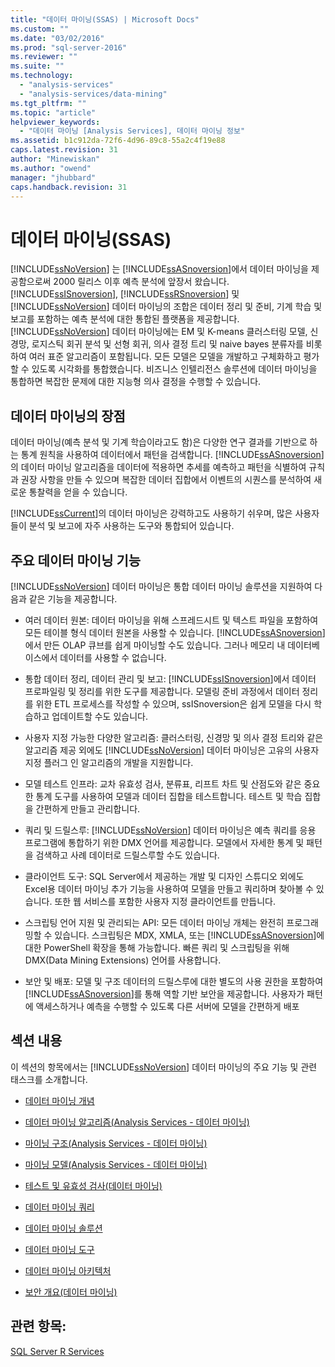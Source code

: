 ```yaml
---
title: "데이터 마이닝(SSAS) | Microsoft Docs"
ms.custom: ""
ms.date: "03/02/2016"
ms.prod: "sql-server-2016"
ms.reviewer: ""
ms.suite: ""
ms.technology: 
  - "analysis-services"
  - "analysis-services/data-mining"
ms.tgt_pltfrm: ""
ms.topic: "article"
helpviewer_keywords: 
  - "데이터 마이닝 [Analysis Services], 데이터 마이닝 정보"
ms.assetid: b1c912da-72f6-4d96-89c8-55a2c4f19e88
caps.latest.revision: 31
author: "Minewiskan"
ms.author: "owend"
manager: "jhubbard"
caps.handback.revision: 31
---
```

# 데이터 마이닝(SSAS)
  [!INCLUDE[ssNoVersion](../../includes/ssnoversion-md.md)] 는 [!INCLUDE[ssASnoversion](../../includes/ssasnoversion-md.md)]에서 데이터 마이닝을 제공함으로써 2000 릴리스 이후 예측 분석에 앞장서 왔습니다. [!INCLUDE[ssISnoversion](../../includes/ssisnoversion-md.md)], [!INCLUDE[ssRSnoversion](../../includes/ssrsnoversion-md.md)] 및 [!INCLUDE[ssNoVersion](../../includes/ssnoversion-md.md)] 데이터 마이닝의 조합은 데이터 정리 및 준비, 기계 학습 및 보고를 포함하는 예측 분석에 대한 통합된 플랫폼을 제공합니다. [!INCLUDE[ssNoVersion](../../includes/ssnoversion-md.md)] 데이터 마이닝에는 EM 및 K-means 클러스터링 모델, 신경망, 로지스틱 회귀 분석 및 선형 회귀, 의사 결정 트리 및 naive bayes 분류자를 비롯하여 여러 표준 알고리즘이 포함됩니다. 모든 모델은 모델을 개발하고 구체화하고 평가할 수 있도록 시각화를 통합했습니다.  비즈니스 인텔리전스 솔루션에 데이터 마이닝을 통합하면 복잡한 문제에 대한 지능형 의사 결정을 수행할 수 있습니다.  
  
## 데이터 마이닝의 장점  
 데이터 마이닝(예측 분석 및 기계 학습이라고도 함)은 다양한 연구 결과를 기반으로 하는 통계 원칙을 사용하여 데이터에서 패턴을 검색합니다. [!INCLUDE[ssASnoversion](../../includes/ssasnoversion-md.md)] 의 데이터 마이닝 알고리즘을 데이터에 적용하면 추세를 예측하고 패턴을 식별하여 규칙과 권장 사항을 만들 수 있으며 복잡한 데이터 집합에서 이벤트의 시퀀스를 분석하여 새로운 통찰력을 얻을 수 있습니다.  
  
 [!INCLUDE[ssCurrent](../../includes/sscurrent-md.md)]의 데이터 마이닝은 강력하고도 사용하기 쉬우며, 많은 사용자들이 분석 및 보고에 자주 사용하는 도구와 통합되어 있습니다.  
  
## 주요 데이터 마이닝 기능  
 [!INCLUDE[ssNoVersion](../../includes/ssnoversion-md.md)] 데이터 마이닝은 통합 데이터 마이닝 솔루션을 지원하여 다음과 같은 기능을 제공합니다.  
  
-   여러 데이터 원본: 데이터 마이닝을 위해 스프레드시트 및 텍스트 파일을 포함하여 모든 테이블 형식 데이터 원본을 사용할 수 있습니다. [!INCLUDE[ssASnoversion](../../includes/ssasnoversion-md.md)]에서 만든 OLAP 큐브를 쉽게 마이닝할 수도 있습니다. 그러나 메모리 내 데이터베이스에서 데이터를 사용할 수 없습니다.  
  
-   통합 데이터 정리, 데이터 관리 및 보고: [!INCLUDE[ssISnoversion](../../includes/ssisnoversion-md.md)]에서 데이터 프로파일링 및 정리를 위한 도구를 제공합니다. 모델링 준비 과정에서 데이터 정리를 위한 ETL 프로세스를 작성할 수 있으며, ssISnoversion은 쉽게 모델을 다시 학습하고 업데이트할 수도 있습니다.  
  
-   사용자 지정 가능한 다양한 알고리즘: 클러스터링, 신경망 및 의사 결정 트리와 같은 알고리즘 제공 외에도 [!INCLUDE[ssNoVersion](../../includes/ssnoversion-md.md)] 데이터 마이닝은 고유의 사용자 지정 플러그 인 알고리즘의 개발을 지원합니다.  
  
-   모델 테스트 인프라: 교차 유효성 검사, 분류표, 리프트 차트 및 산점도와 같은 중요한 통계 도구를 사용하여 모델과 데이터 집합을 테스트합니다. 테스트 및 학습 집합을 간편하게 만들고 관리합니다.  
  
-   쿼리 및 드릴스루: [!INCLUDE[ssNoVersion](../../includes/ssnoversion-md.md)] 데이터 마이닝은 예측 쿼리를 응용 프로그램에 통합하기 위한 DMX 언어를 제공합니다. 모델에서 자세한 통계 및 패턴을 검색하고 사례 데이터로 드릴스루할 수도 있습니다.  
  
-   클라이언트 도구: SQL Server에서 제공하는 개발 및 디자인 스튜디오 외에도 Excel용 데이터 마이닝 추가 기능을 사용하여 모델을 만들고 쿼리하며 찾아볼 수 있습니다. 또한 웹 서비스를 포함한 사용자 지정 클라이언트를 만듭니다.  
  
-   스크립팅 언어 지원 및 관리되는 API: 모든 데이터 마이닝 개체는 완전히 프로그래밍할 수 있습니다. 스크립팅은 MDX, XMLA, 또는 [!INCLUDE[ssASnoversion](../../includes/ssasnoversion-md.md)]에 대한 PowerShell 확장을 통해 가능합니다. 빠른 쿼리 및 스크립팅을 위해 DMX(Data Mining Extensions) 언어를 사용합니다.  
  
-   보안 및 배포: 모델 및 구조 데이터의 드릴스루에 대한 별도의 사용 권한을 포함하여 [!INCLUDE[ssASnoversion](../../includes/ssasnoversion-md.md)]를 통해 역할 기반 보안을 제공합니다. 사용자가 패턴에 액세스하거나 예측을 수행할 수 있도록 다른 서버에 모델을 간편하게 배포  
  
## 섹션 내용  
 이 섹션의 항목에서는 [!INCLUDE[ssNoVersion](../../includes/ssnoversion-md.md)] 데이터 마이닝의 주요 기능 및 관련 태스크를 소개합니다.  
  
-   [데이터 마이닝 개념](../../analysis-services/data-mining/data-mining-concepts.md)  
  
-   [데이터 마이닝 알고리즘&#40;Analysis Services - 데이터 마이닝&#41;](../../analysis-services/data-mining/data-mining-algorithms-analysis-services-data-mining.md)  
  
-   [마이닝 구조&#40;Analysis Services - 데이터 마이닝&#41;](../../analysis-services/data-mining/mining-structures-analysis-services-data-mining.md)  
  
-   [마이닝 모델&#40;Analysis Services - 데이터 마이닝&#41;](../../analysis-services/data-mining/mining-models-analysis-services-data-mining.md)  
  
-   [테스트 및 유효성 검사&#40;데이터 마이닝&#41;](../../analysis-services/data-mining/testing-and-validation-data-mining.md)  
  
-   [데이터 마이닝 쿼리](../../analysis-services/data-mining/data-mining-queries.md)  
  
-   [데이터 마이닝 솔루션](../../analysis-services/data-mining/data-mining-solutions.md)  
  
-   [데이터 마이닝 도구](../../analysis-services/data-mining/data-mining-tools.md)  
  
-   [데이터 마이닝 아키텍처](../../analysis-services/data-mining/data-mining-architecture.md)  
  
-   [보안 개요&#40;데이터 마이닝&#41;](../../analysis-services/data-mining/security-overview-data-mining.md)  
  
## 관련 항목:  
 [SQL Server R Services](../../advanced-analytics/r-services/sql-server-r-services.md)  
  
  